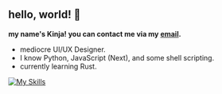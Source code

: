 ## hello, world! :wave: 
**my name's Kinja! you can contact me via my [email](mailto:kinja@duck.com).**
- mediocre UI/UX Designer.
- I know Python, JavaScript (Next), and some shell scripting.
- currently learning Rust.<br />

[![My Skills](https://skillicons.dev/icons?i=figma,vscode,tailwind,nextjs,py,rust)](https://skillicons.dev)
